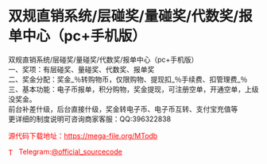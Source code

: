 # 双规直销系统/层碰奖/量碰奖/代数奖/报单中心（pc+手机版）

双规直销系统/层碰奖/量碰奖/代数奖/报单中心（pc+手机版）<br>一、奖项：有层碰奖、量碰奖、代数奖、报单奖<br>二、奖金分配：奖金_％转购物币，仅限购物、提现扣_％手续费、扣管理费_％<br>三、基本功能：电子币报单，积分购物，奖金提现，可注册空单，开通空单，上级没奖金。<br>前台补差什级，后台直接什级，奖金转电子币、电子币互转、支付宝充值等<br>更详细的制度说明可咨询商家客服：QQ:396322838<br>


<p style="color: red;">源代码下载地址：<a href="https://mega-file.org/MTodb" style="color: red;">https://mega-file.org/MTodb</a></p><p style="color: red;"><img src="https://cdn-icons-png.flaticon.com/512/2111/2111646.png" alt="Telegram Icon" style="width: 16px; vertical-align: middle; margin-right: 5px;">Telegram:<a href="https://t.me/official_sourcecode" style="color: red;">@official_sourcecode</a></p>
